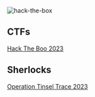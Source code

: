 ![hack-the-box](https://github.com/warlocksmurf/HTB-writeups/assets/121353711/f1ce52b6-eab4-44f4-8cb3-ccf55d127064)

## CTFs
[Hack The Boo 2023](hacktheboo2023-ctf/README.md)

## Sherlocks
[Operation Tinsel Trace 2023](optinseltrace2023-sherlock/README.md)
